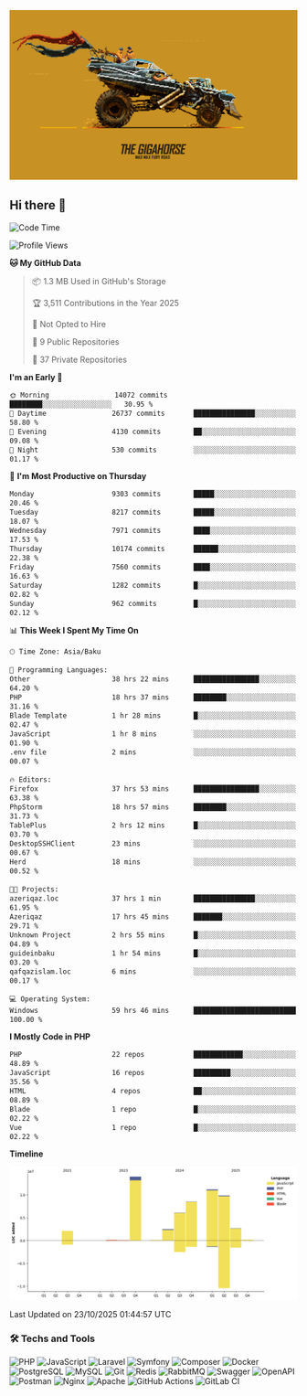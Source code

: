 <!--WALLPAPER-->
<p align='center'>
  <img src='assets/wallpapers/11.gif' alt='Banner'>
</p>
<!--/WALLPAPER-->

## Hi there 👋

<!--START_SECTION:waka-->
![Code Time](http://img.shields.io/badge/Code%20Time-527%20hrs%2021%20mins-blue)

![Profile Views](http://img.shields.io/badge/Profile%20Views-0-blue)

**🐱 My GitHub Data** 

> 📦 1.3 MB Used in GitHub's Storage 
 > 
> 🏆 3,511 Contributions in the Year 2025
 > 
> 🚫 Not Opted to Hire
 > 
> 📜 9 Public Repositories 
 > 
> 🔑 37 Private Repositories 
 > 
**I'm an Early 🐤** 

```text
🌞 Morning                14072 commits       ████████░░░░░░░░░░░░░░░░░   30.95 % 
🌆 Daytime                26737 commits       ███████████████░░░░░░░░░░   58.80 % 
🌃 Evening                4130 commits        ██░░░░░░░░░░░░░░░░░░░░░░░   09.08 % 
🌙 Night                  530 commits         ░░░░░░░░░░░░░░░░░░░░░░░░░   01.17 % 
```
📅 **I'm Most Productive on Thursday** 

```text
Monday                   9303 commits        █████░░░░░░░░░░░░░░░░░░░░   20.46 % 
Tuesday                  8217 commits        █████░░░░░░░░░░░░░░░░░░░░   18.07 % 
Wednesday                7971 commits        ████░░░░░░░░░░░░░░░░░░░░░   17.53 % 
Thursday                 10174 commits       ██████░░░░░░░░░░░░░░░░░░░   22.38 % 
Friday                   7560 commits        ████░░░░░░░░░░░░░░░░░░░░░   16.63 % 
Saturday                 1282 commits        █░░░░░░░░░░░░░░░░░░░░░░░░   02.82 % 
Sunday                   962 commits         █░░░░░░░░░░░░░░░░░░░░░░░░   02.12 % 
```


📊 **This Week I Spent My Time On** 

```text
🕑︎ Time Zone: Asia/Baku

💬 Programming Languages: 
Other                    38 hrs 22 mins      ████████████████░░░░░░░░░   64.20 % 
PHP                      18 hrs 37 mins      ████████░░░░░░░░░░░░░░░░░   31.16 % 
Blade Template           1 hr 28 mins        █░░░░░░░░░░░░░░░░░░░░░░░░   02.47 % 
JavaScript               1 hr 8 mins         ░░░░░░░░░░░░░░░░░░░░░░░░░   01.90 % 
.env file                2 mins              ░░░░░░░░░░░░░░░░░░░░░░░░░   00.07 % 

🔥 Editors: 
Firefox                  37 hrs 53 mins      ████████████████░░░░░░░░░   63.38 % 
PhpStorm                 18 hrs 57 mins      ████████░░░░░░░░░░░░░░░░░   31.73 % 
TablePlus                2 hrs 12 mins       █░░░░░░░░░░░░░░░░░░░░░░░░   03.70 % 
DesktopSSHClient         23 mins             ░░░░░░░░░░░░░░░░░░░░░░░░░   00.67 % 
Herd                     18 mins             ░░░░░░░░░░░░░░░░░░░░░░░░░   00.52 % 

🐱‍💻 Projects: 
azeriqaz.loc             37 hrs 1 min        ███████████████░░░░░░░░░░   61.95 % 
Azeriqaz                 17 hrs 45 mins      ███████░░░░░░░░░░░░░░░░░░   29.71 % 
Unknown Project          2 hrs 55 mins       █░░░░░░░░░░░░░░░░░░░░░░░░   04.89 % 
guideinbaku              1 hr 54 mins        █░░░░░░░░░░░░░░░░░░░░░░░░   03.20 % 
qafqazislam.loc          6 mins              ░░░░░░░░░░░░░░░░░░░░░░░░░   00.17 % 

💻 Operating System: 
Windows                  59 hrs 46 mins      █████████████████████████   100.00 % 
```

**I Mostly Code in PHP** 

```text
PHP                      22 repos            ████████████░░░░░░░░░░░░░   48.89 % 
JavaScript               16 repos            █████████░░░░░░░░░░░░░░░░   35.56 % 
HTML                     4 repos             ██░░░░░░░░░░░░░░░░░░░░░░░   08.89 % 
Blade                    1 repo              █░░░░░░░░░░░░░░░░░░░░░░░░   02.22 % 
Vue                      1 repo              █░░░░░░░░░░░░░░░░░░░░░░░░   02.22 % 
```



**Timeline**

![Lines of Code chart](https://raw.githubusercontent.com/feridnesibzade/feridnesibzade/main/assets/bar_graph.png)


 Last Updated on 23/10/2025 01:44:57 UTC
<!--END_SECTION:waka-->

### 🛠️ Techs and Tools

![PHP](https://img.shields.io/badge/PHP-777BB4?style=for-the-badge&logo=php&logoColor=white)
![JavaScript](https://img.shields.io/badge/JavaScript-F7DF1E?style=for-the-badge&logo=javascript&logoColor=000)
![Laravel](https://img.shields.io/badge/Laravel-F55247?style=for-the-badge&logo=laravel&logoColor=white)
![Symfony](https://img.shields.io/badge/Symfony-000000?style=for-the-badge&logo=symfony&logoColor=white)
![Composer](https://img.shields.io/badge/Composer-885630?style=for-the-badge&logo=composer&logoColor=white)
![Docker](https://img.shields.io/badge/Docker-2496ED?style=for-the-badge&logo=docker&logoColor=white)
![PostgreSQL](https://img.shields.io/badge/PostgreSQL-4169E1?style=for-the-badge&logo=postgresql&logoColor=white)
![MySQL](https://img.shields.io/badge/MySQL-4479A1?style=for-the-badge&logo=mysql&logoColor=white)
![Git](https://img.shields.io/badge/Git-F05032?style=for-the-badge&logo=git&logoColor=white)
![Redis](https://img.shields.io/badge/Redis-DC382D?style=for-the-badge&logo=redis&logoColor=white)
![RabbitMQ](https://img.shields.io/badge/RabbitMQ-FF6600?style=for-the-badge&logo=rabbitmq&logoColor=white)
![Swagger](https://img.shields.io/badge/Swagger-85EA2D?style=for-the-badge&logo=swagger&logoColor=black)
![OpenAPI](https://img.shields.io/badge/OpenAPI-6BA539?style=for-the-badge&logo=openapiinitiative&logoColor=white)
![Postman](https://img.shields.io/badge/Postman-FF6C37?style=for-the-badge&logo=postman&logoColor=white)
![Nginx](https://img.shields.io/badge/Nginx-009639?style=for-the-badge&logo=nginx&logoColor=white)
![Apache](https://img.shields.io/badge/Apache-D22128?style=for-the-badge&logo=apache&logoColor=white)
![GitHub Actions](https://img.shields.io/badge/GitHub%20Actions-2088FF?style=for-the-badge&logo=githubactions&logoColor=white)
![GitLab CI](https://img.shields.io/badge/GitLab%20CI-FC6D26?style=for-the-badge&logo=gitlab&logoColor=white)

